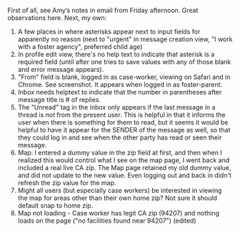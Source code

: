First of all, see Amy’s notes in email from Friday afternoon. Great observations here. Next, my own:

 1. A few places in where asterisks appear next to input fields for apparently no reason (next to "urgent" in message creation view, "I work with a foster agency", preferred child age) 
 2. In profile edit view, there's no help text to indicate that asterisk is a required field (until after one tries to save values with any of those blank and error message appears). 
 3. "From" field is blank, logged in as case-worker, viewing on Safari and in Chrome. See screenshot. It appears when logged in as foster-parent. 
 4. Inbox needs helptext to indicate that the number in parentheses after message title is # of replies. 
 5. The "Unread" tag in the inbox only appears if the last message in a thread is ​*not*​ from the present user. This is helpful in that it informs the user when there is something for them to read, but it seems it would be helpful to have it appear for the SENDER of the message as well, so that they could log in and see when the other party has read or seen their message.
 6. Map: I entered a dummy value in the zip field at first, and then when I realized this would control what I see on the map page, I went back and included a real live CA zip. The Map page retained my old dummy value, and did not update to the new value. Even logging out and back in didn't refresh the zip value for the map. 
 7. Might all users (but especially case workers) be interested in viewing the map for areas other than their own home zip? Not sure it should default snap to home zip.
 8. Map not loading - Case worker has legit CA zip (94207) and nothing loads on the page ("no facilities found near 94207") (edited)
